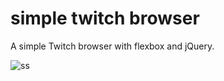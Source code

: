 # simple twitch browser

A simple Twitch browser with flexbox and jQuery.

![ss](https://puu.sh/sJ8FK/00bd747a21.png)
